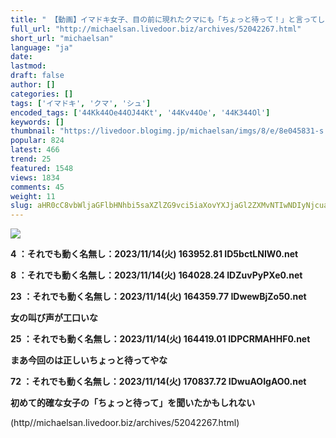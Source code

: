 ```yaml
---
title: " 【動画】イマドキ女子、目の前に現れたクマにも「ちょっと待って！」と言ってしまう"
full_url: "http://michaelsan.livedoor.biz/archives/52042267.html"
short_url: "michaelsan"
language: "ja"
date: 
lastmod: 
draft: false
author: []
categories: []
tags: ['イマドキ', 'クマ', 'シュ']
encoded_tags: ['44Kk44Oe44OJ44Kt', '44Kv44Oe', '44K344Ol']
keywords: []
thumbnail: "https://livedoor.blogimg.jp/michaelsan/imgs/8/e/8e045831-s.jpg"
popular: 824
latest: 466
trend: 25
featured: 1548
views: 1834
comments: 45
weight: 11
slug: aHR0cC8vbWljaGFlbHNhbi5saXZlZG9vci5iaXovYXJjaGl2ZXMvNTIwNDIyNjcuaHRtbA==
---
```


![](https://livedoor.blogimg.jp/michaelsan/imgs/8/e/8e045831-s.jpg)

<b><p>4 ：それでも動く名無し：2023/11/14(火) 163952.81 ID5bctLNIW0.net</p><p>8 ：それでも動く名無し：2023/11/14(火) 164028.24 IDZuvPyPXe0.net</p><p>23 ：それでも動く名無し：2023/11/14(火) 164359.77 IDwewBjZo50.net</p><p>女の叫び声が工口いな</p><p>25 ：それでも動く名無し：2023/11/14(火) 164419.01 IDPCRMAHHF0.net</p><p>まあ今回のは正しいちょっと待ってやな</p><p>72 ：それでも動く名無し：2023/11/14(火) 170837.72 IDwuAOIgAO0.net</p><p>初めて的確な女子の「ちょっと待って」を聞いたかもしれない</p></b>

(http//michaelsan.livedoor.biz/archives/52042267.html)
